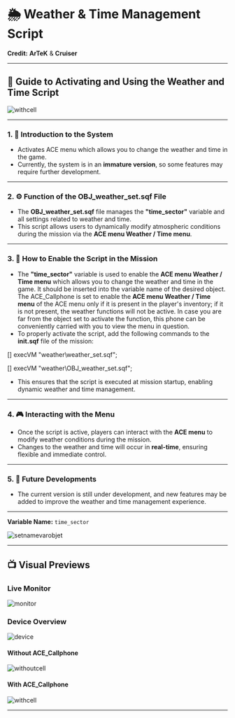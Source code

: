 # 🌦️ Weather & Time Management Script  
**Credit:** **ArTeK** & **Cruiser**  

---

## 🔧 Guide to Activating and Using the Weather and Time Script

![withcell](https://github.com/user-attachments/assets/eb09d848-b06c-48ed-8a88-ad0a372ae609)

---

### 1. 📝 **Introduction to the System**

- Activates ACE menu which allows you to change the weather and time in the game.
- Currently, the system is in an **immature version**, so some features may require further development.

---

### 2. ⚙️ **Function of the OBJ_weather_set.sqf File**

- The **OBJ_weather_set.sqf** file manages the **"time_sector"** variable and all settings related to weather and time.
- This script allows users to dynamically modify atmospheric conditions during the mission via the **ACE menu Weather / Time menu**.

---

### 3. 🔑 **How to Enable the Script in the Mission**

- The **"time_sector"** variable is used to enable the **ACE menu Weather / Time menu** which allows you to change the weather and time in the game. It should be inserted into the variable name of the desired object.
The ACE_Callphone is set to enable the **ACE menu Weather / Time menu** of the ACE menu only if it is present in the player's inventory; if it is not present, the weather functions will not be active. In case you are far from the object set to activate the function, this phone can be conveniently carried with you to view the menu in question.
- To properly activate the script, add the following commands to the **init.sqf** file of the mission:

[] execVM "weather\weather_set.sqf";

[] execVM "weather\OBJ_weather_set.sqf";


- This ensures that the script is executed at mission startup, enabling dynamic weather and time management.

---

### 4. 🎮 **Interacting with the Menu**

- Once the script is active, players can interact with the **ACE menu** to modify weather conditions during the mission.
- Changes to the weather and time will occur in **real-time**, ensuring flexible and immediate control.

---

### 5. 🚀 **Future Developments**

- The current version is still under development, and new features may be added to improve the weather and time management experience.

---

**Variable Name:** `time_sector`

![setnamevarobjet](https://github.com/user-attachments/assets/60dd100f-5b4a-414d-9aed-3e96df03c6d9)


---

## 📺 **Visual Previews**

### Live Monitor
![monitor](https://github.com/user-attachments/assets/4037fb79-3d5d-4bd1-b86e-855fef5ea8c9)

### Device Overview
![device](https://github.com/user-attachments/assets/9ccbecc9-168f-4fe4-a4c0-59a137490c6d)

#### Without ACE_Callphone
![withoutcell](https://github.com/user-attachments/assets/ecc9f1d4-f546-4397-9cfe-31f3f6b6794b)

#### With ACE_Callphone
![withcell](https://github.com/user-attachments/assets/af47a3bb-c0eb-4146-ab7d-dbc1fcfcc0fb)

---
